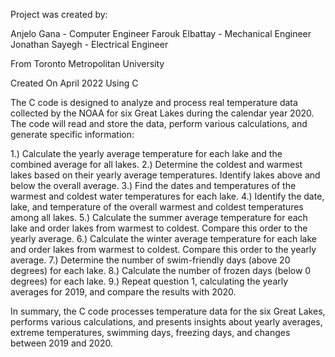 Project was created by:

Anjelo Gana - Computer Engineer
Farouk Elbattay - Mechanical Engineer
Jonathan Sayegh - Electrical Engineer

From Toronto Metropolitan University

Created On April 2022 Using C

The C code is designed to analyze and process real temperature data 
collected by the NOAA for six Great Lakes during the calendar year 2020. 
The code will read and store the data, perform various calculations, 
and generate specific information:

1.) Calculate the yearly average temperature for each lake and the combined average for all lakes.
2.) Determine the coldest and warmest lakes based on their yearly average temperatures. Identify lakes above and below the overall average.
3.) Find the dates and temperatures of the warmest and coldest water temperatures for each lake.
4.) Identify the date, lake, and temperature of the overall warmest and coldest temperatures among all lakes.
5.) Calculate the summer average temperature for each lake and order lakes from warmest to coldest. Compare this order to the yearly average.
6.) Calculate the winter average temperature for each lake and order lakes from warmest to coldest. Compare this order to the yearly average.
7.) Determine the number of swim-friendly days (above 20 degrees) for each lake.
8.) Calculate the number of frozen days (below 0 degrees) for each lake.
9.) Repeat question 1, calculating the yearly averages for 2019, and compare the results with 2020.

In summary, the C code processes temperature data for the six Great Lakes, performs various calculations, 
and presents insights about yearly averages, extreme temperatures, swimming days, freezing days, and changes
 between 2019 and 2020.